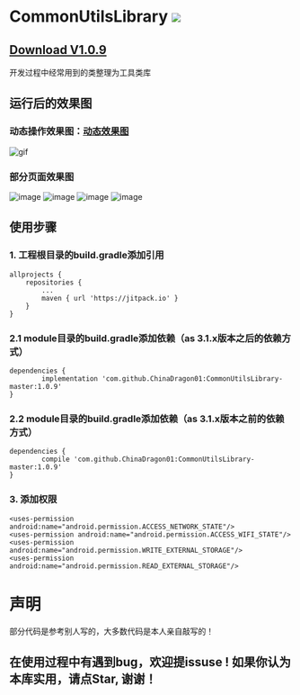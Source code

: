 # CommonUtilsLibrary [![](https://jitpack.io/v/ChinaDragon01/CommonUtilsLibrary-master.svg)](https://jitpack.io/#ChinaDragon01/CommonUtilsLibrary-master)

## [Download V1.0.9](https://github.com/ChinaDragon01/CommonUtilsLibrary-master.git)
 
开发过程中经常用到的类整理为工具类库

## 运行后的效果图

### 动态操作效果图：[动态效果图](https://github.com/ChinaDragon01/CommonUtilsLibrary-master/blob/master/gif/commonutilslibrary.gif)
![gif](gif/commonutilslibrary.gif)
 
### 部分页面效果图 
![image](image/img01.png)
![image](image/img02.png)
![image](image/img03.png)
![image](image/img06.png)

## 使用步骤
### 1. 工程根目录的build.gradle添加引用
	allprojects {
		repositories {
			...
			maven { url 'https://jitpack.io' }
		}
	}

### 2.1 module目录的build.gradle添加依赖（as 3.1.x版本之后的依赖方式）
	dependencies {
	        implementation 'com.github.ChinaDragon01:CommonUtilsLibrary-master:1.0.9'
	}

### 2.2 module目录的build.gradle添加依赖（as 3.1.x版本之前的依赖方式）
	dependencies {
	        compile 'com.github.ChinaDragon01:CommonUtilsLibrary-master:1.0.9'
	}

### 3. 添加权限
	<uses-permission android:name="android.permission.ACCESS_NETWORK_STATE"/>
    <uses-permission android:name="android.permission.ACCESS_WIFI_STATE"/>
    <uses-permission android:name="android.permission.WRITE_EXTERNAL_STORAGE"/>
    <uses-permission android:name="android.permission.READ_EXTERNAL_STORAGE"/>

# 声明
部分代码是参考别人写的，大多数代码是本人亲自敲写的！

## 在使用过程中有遇到bug，欢迎提issuse ! 如果你认为本库实用，请点Star, 谢谢！